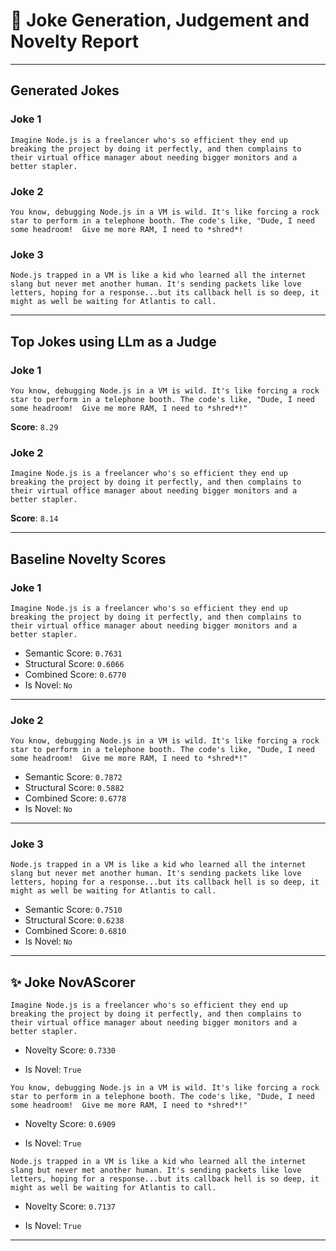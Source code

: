 # 📝 Joke Generation, Judgement and Novelty Report

---

##  Generated Jokes

### Joke 1

```text
Imagine Node.js is a freelancer who's so efficient they end up breaking the project by doing it perfectly, and then complains to their virtual office manager about needing bigger monitors and a better stapler.
```

### Joke 2

```text
You know, debugging Node.js in a VM is wild. It's like forcing a rock star to perform in a telephone booth. The code's like, "Dude, I need some headroom!  Give me more RAM, I need to *shred*!
```

### Joke 3

```text
Node.js trapped in a VM is like a kid who learned all the internet slang but never met another human. It's sending packets like love letters, hoping for a response...but its callback hell is so deep, it might as well be waiting for Atlantis to call.
```

---

## Top Jokes using LLm as a Judge

### Joke 1

```text
You know, debugging Node.js in a VM is wild. It's like forcing a rock star to perform in a telephone booth. The code's like, "Dude, I need some headroom!  Give me more RAM, I need to *shred*!"
```

**Score**: `8.29`

### Joke 2

```text
Imagine Node.js is a freelancer who's so efficient they end up breaking the project by doing it perfectly, and then complains to their virtual office manager about needing bigger monitors and a better stapler.
```

**Score**: `8.14`

---

## Baseline Novelty Scores

### Joke 1

```text
Imagine Node.js is a freelancer who's so efficient they end up breaking the project by doing it perfectly, and then complains to their virtual office manager about needing bigger monitors and a better stapler.
```

- Semantic Score: `0.7631`
- Structural Score: `0.6066`
- Combined Score: `0.6770`
- Is Novel: `No`

---

### Joke 2

```text
You know, debugging Node.js in a VM is wild. It's like forcing a rock star to perform in a telephone booth. The code's like, "Dude, I need some headroom!  Give me more RAM, I need to *shred*!"
```

- Semantic Score: `0.7872`
- Structural Score: `0.5882`
- Combined Score: `0.6778`
- Is Novel: `No`

---

### Joke 3

```text
Node.js trapped in a VM is like a kid who learned all the internet slang but never met another human. It's sending packets like love letters, hoping for a response...but its callback hell is so deep, it might as well be waiting for Atlantis to call.
```

- Semantic Score: `0.7510`
- Structural Score: `0.6238`
- Combined Score: `0.6810`
- Is Novel: `No`

---

## ✨ Joke NovAScorer

```text
Imagine Node.js is a freelancer who's so efficient they end up breaking the project by doing it perfectly, and then complains to their virtual office manager about needing bigger monitors and a better stapler.
```

- Novelty Score: `0.7330`

- Is Novel: `True`

```text
You know, debugging Node.js in a VM is wild. It's like forcing a rock star to perform in a telephone booth. The code's like, "Dude, I need some headroom!  Give me more RAM, I need to *shred*!"
```

- Novelty Score: `0.6909`

- Is Novel: `True`

```text
Node.js trapped in a VM is like a kid who learned all the internet slang but never met another human. It's sending packets like love letters, hoping for a response...but its callback hell is so deep, it might as well be waiting for Atlantis to call.
```

- Novelty Score: `0.7137`

- Is Novel: `True`

---
